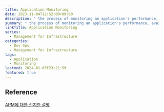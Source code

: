 ```yaml
---
title: Application Monitoring
date: 2023-11-04T12:52:00+09:00
description: " the process of monitoring an application's performance, availability, and end-user experience to ensure the application is functioning properly"
summary: " the process of monitoring an application's performance, availability, and end-user experience to ensure the application is functioning properly"
linkTitle: Application Monitoring
series:
  - Management for Infrastructure
categories:
  - Dev Ops
  - Management for Infrastructure
tags:
  - Application
  - Monitoring
lastmod: 2024-01-03T23:21:59
featured: true
---
```


## Reference

[APM에 대한 진지한 설명](https://www.whatap.io/ko/blog/19/index.html)
